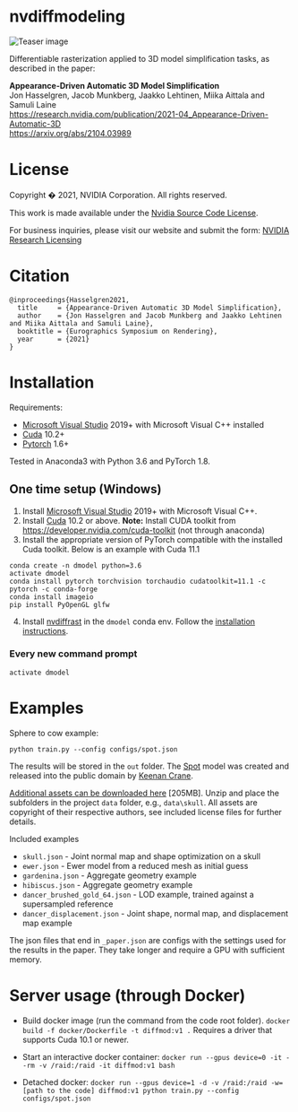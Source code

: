 # nvdiffmodeling 

![Teaser image](https://research.nvidia.com/sites/default/files/publications/teaser_7.png "Teaser image")

Differentiable rasterization applied to 3D model simplification tasks, as described in the paper:

**Appearance-Driven Automatic 3D Model Simplification**<br>
Jon Hasselgren, Jacob Munkberg, Jaakko Lehtinen, Miika Aittala and Samuli Laine<br>
https://research.nvidia.com/publication/2021-04_Appearance-Driven-Automatic-3D <br>
https://arxiv.org/abs/2104.03989 <br>

# License

Copyright � 2021, NVIDIA Corporation. All rights reserved.

This work is made available under the [Nvidia Source Code License](https://github.com/NVlabs/nvdiffmodeling/blob/main/LICENSE.txt).

For business inquiries, please visit our website and submit the form: [NVIDIA Research Licensing](https://www.nvidia.com/en-us/research/inquiries/)<br>

# Citation

```
@inproceedings{Hasselgren2021,
  title     = {Appearance-Driven Automatic 3D Model Simplification},
  author    = {Jon Hasselgren and Jacob Munkberg and Jaakko Lehtinen and Miika Aittala and Samuli Laine},
  booktitle = {Eurographics Symposium on Rendering},
  year      = {2021}
}
```

# Installation

Requirements:
 - [Microsoft Visual Studio](https://visualstudio.microsoft.com/) 2019+ with Microsoft Visual C++ installed
 - [Cuda](https://developer.nvidia.com/cuda-toolkit) 10.2+
 - [Pytorch](https://pytorch.org/) 1.6+

Tested in Anaconda3 with Python 3.6 and PyTorch 1.8.

## One time setup (Windows)

1. Install [Microsoft Visual Studio](https://visualstudio.microsoft.com/) 2019+ with Microsoft Visual C++. 
2. Install [Cuda](https://developer.nvidia.com/cuda-toolkit) 10.2 or above. **Note:** Install CUDA toolkit from https://developer.nvidia.com/cuda-toolkit (not through anaconda)
3. Install the appropriate version of PyTorch compatible with the installed Cuda toolkit.
Below is an example with Cuda 11.1

```
conda create -n dmodel python=3.6
activate dmodel
conda install pytorch torchvision torchaudio cudatoolkit=11.1 -c pytorch -c conda-forge
conda install imageio
pip install PyOpenGL glfw
```

4. Install [nvdiffrast](https://github.com/NVlabs/nvdiffrast) in the `dmodel` conda env. Follow the [installation instructions](https://nvlabs.github.io/nvdiffrast/#windows).

### Every new command prompt
`activate dmodel`

Examples
========

Sphere to cow example:
```
python train.py --config configs/spot.json
```
The results will be stored in the `out` folder.
The [Spot](http://www.cs.cmu.edu/~kmcrane/Projects/ModelRepository/index.html#spot) model was 
created and released into the public domain by [Keenan Crane](http://www.cs.cmu.edu/~kmcrane/index.html).

[Additional assets can be downloaded here](https://github.com/NVlabs/nvdiffmodeling/releases/download/v1.0/assets.zip) [205MB].
Unzip and place the subfolders in the project `data` folder, e.g., `data\skull`.
All assets are copyright of their respective authors, see included license files for further details.

Included examples
- `skull.json` - Joint normal map and shape optimization on a skull
- `ewer.json`  - Ewer model from a reduced mesh as initial guess
- `gardenina.json` - Aggregate geometry example
- `hibiscus.json` - Aggregate geometry example
- `dancer_brushed_gold_64.json` - LOD example, trained against a supersampled reference
- `dancer_displacement.json` - Joint shape, normal map, and displacement map example

The json files that end in `_paper.json` are configs with the settings used
for the results in the paper. They take longer and require a GPU with sufficient memory.

Server usage (through Docker)
=============================

- Build docker image (run the command from the code root folder).
`docker build -f docker/Dockerfile -t diffmod:v1 .`
Requires a driver that supports Cuda 10.1 or newer.

- Start an interactive docker container:
`docker run --gpus device=0 -it --rm -v /raid:/raid -it diffmod:v1 bash`

- Detached docker:
`docker run --gpus device=1 -d -v /raid:/raid -w=[path to the code] diffmod:v1 python train.py --config configs/spot.json`
